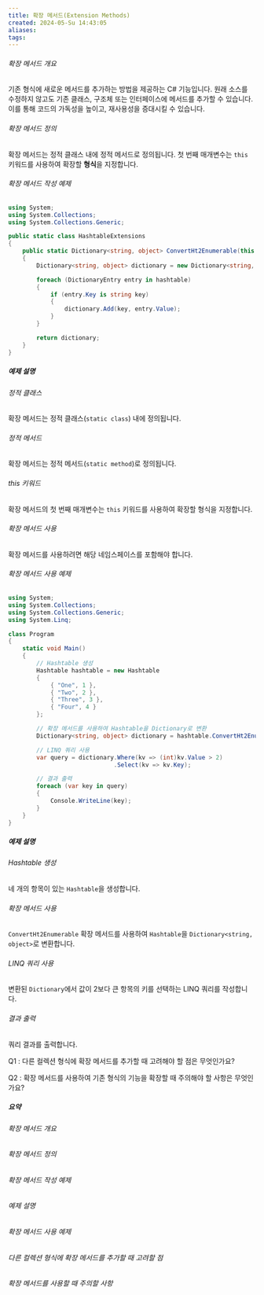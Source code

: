 ```yaml
---
title: 확장 메서드(Extension Methods)
created: 2024-05-Su 14:43:05
aliases: 
tags:
---
```

###### 확장 메서드 개요
기존 형식에 새로운 메서드를 추가하는 방법을 제공하는 
C# 기능입니다. 
원래 소스를 수정하지 않고도 
기존 클래스, 구조체 또는 인터페이스에 
메서드를 추가할 수 있습니다. 
이를 통해 코드의 가독성을 높이고, 
재사용성을 증대시킬 수 있습니다.

###### 확장 메서드 정의
확장 메서드는 정적 클래스 내에 정적 메서드로 정의됩니다. 
첫 번째 매개변수는 `this` 키워드를 사용하여 
확장할 **형식**을 지정합니다.

###### 확장 메서드 작성 예제
```csharp
using System;
using System.Collections;
using System.Collections.Generic;

public static class HashtableExtensions
{
    public static Dictionary<string, object> ConvertHt2Enumerable(this Hashtable hashtable)
    {
        Dictionary<string, object> dictionary = new Dictionary<string, object>();

        foreach (DictionaryEntry entry in hashtable)
        {
            if (entry.Key is string key)
            {
                dictionary.Add(key, entry.Value);
            }
        }

        return dictionary;
    }
}
```

##### 예제 설명
###### 정적 클래스
확장 메서드는 정적 클래스(`static class`) 내에 정의됩니다.
###### 정적 메서드
확장 메서드는 정적 메서드(`static method`)로 정의됩니다.
###### this 키워드
확장 메서드의 첫 번째 매개변수는 `this` 키워드를 사용하여 
확장할 형식을 지정합니다.

###### 확장 메서드 사용
확장 메서드를 사용하려면 해당 네임스페이스를 포함해야 합니다.

###### 확장 메서드 사용 예제
```csharp
using System;
using System.Collections;
using System.Collections.Generic;
using System.Linq;

class Program
{
    static void Main()
    {
        // Hashtable 생성
        Hashtable hashtable = new Hashtable
        {
            { "One", 1 },
            { "Two", 2 },
            { "Three", 3 },
            { "Four", 4 }
        };

        // 확장 메서드를 사용하여 Hashtable을 Dictionary로 변환
        Dictionary<string, object> dictionary = hashtable.ConvertHt2Enumerable();

        // LINQ 쿼리 사용
        var query = dictionary.Where(kv => (int)kv.Value > 2)
                              .Select(kv => kv.Key);

        // 결과 출력
        foreach (var key in query)
        {
            Console.WriteLine(key);
        }
    }
}
```

##### 예제 설명
###### Hashtable 생성
네 개의 항목이 있는 `Hashtable`을 생성합니다.
###### 확장 메서드 사용
`ConvertHt2Enumerable` 확장 메서드를 사용하여 
`Hashtable`을 `Dictionary<string, object>`로 변환합니다.
###### LINQ 쿼리 사용
변환된 `Dictionary`에서 값이 2보다 큰 항목의 키를 선택하는 
LINQ 쿼리를 작성합니다.
###### 결과 출력
쿼리 결과를 출력합니다.

Q1 :
다른 컬렉션 형식에 확장 메서드를 추가할 때 고려해야 할 점은 무엇인가요?

Q2 :
확장 메서드를 사용하여 기존 형식의 기능을 확장할 때 주의해야 할 사항은 무엇인가요?

##### 요약
###### 확장 메서드 개요
###### 확장 메서드 정의
###### 확장 메서드 작성 예제
###### 예제 설명
###### 확장 메서드 사용 예제
###### 다른 컬렉션 형식에 확장 메서드를 추가할 때 고려할 점
###### 확장 메서드를 사용할 때 주의할 사항